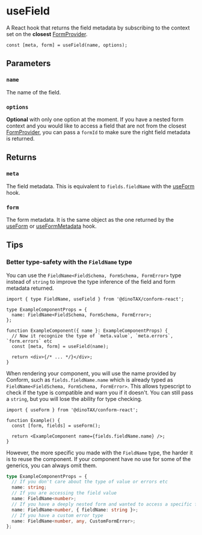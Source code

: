 # useField

A React hook that returns the field metadata by subscribing to the context set on the **closest** [FormProvider](./FormProvider.md).

```tsx
const [meta, form] = useField(name, options);
```

## Parameters

### `name`

The name of the field.

### `options`

**Optional** with only one option at the moment. If you have a nested form context and you would like to access a field that are not from the closest [FormProvider](./FormProvider.md), you can pass a `formId` to make sure the right field metadata is returned.

## Returns

### `meta`

The field metadata. This is equivalent to `fields.fieldName` with the [useForm](./useForm.md) hook.

### `form`

The form metadata. It is the same object as the one returned by the [useForm](./useForm.md) or [useFormMetadata](./useFormMetadata.md) hook.

## Tips

### Better type-safety with the `FieldName` type

You can use the `FieldName<FieldSchema, FormSchema, FormError>` type instead of `string` to improve the type inference of the field and form metadata returned.

```tsx
import { type FieldName, useField } from '@dinoTAX/conform-react';

type ExampleComponentProps = {
  name: FieldName<FieldSchema, FormSchema, FormError>;
};

function ExampleComponent({ name }: ExampleComponentProps) {
  // Now it recognize the type of `meta.value`, `meta.errors`, `form.errors` etc
  const [meta, form] = useField(name);

  return <div>{/* ... */}</div>;
}
```

When rendering your component, you will use the name provided by Conform, such as `fields.fieldName.name` which is already typed as `FieldName<FieldSchema, FormSchema, FormError>`. This allows typescript to check if the type is compatible and warn you if it doesn't. You can still pass a `string`, but you will lose the ability for type checking.

```tsx
import { useForm } from '@dinoTAX/conform-react';

function Example() {
  const [form, fields] = useForm();

  return <ExampleComponent name={fields.fieldName.name} />;
}
```

However, the more specific you made with the `FieldName` type, the harder it is to reuse the component. If your component have no use for some of the generics, you can always omit them.

```ts
type ExampleComponentProps = {
  // If you don't care about the type of value or errors etc
  name: string;
  // If you are accessing the field value
  name: FieldName<number>;
  // If you have a deeply nested form and wanted to access a specific fields at the top
  name: FieldName<number, { fieldName: string }>;
  // If you have a custom error type
  name: FieldName<number, any, CustomFormError>;
};
```
